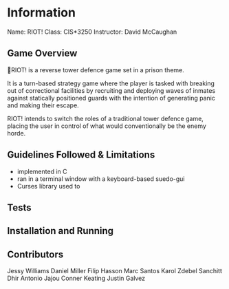 # Information
Name: RIOT!
Class: CIS*3250
Instructor: David McCaughan

## Game Overview

:hammer:RIOT! is a reverse tower defence game set in a prison theme.

It is a turn-based strategy game where the player is tasked with breaking out of correctional facilities by recruiting and deploying waves of inmates against statically positioned guards with the intention of generating panic and making their escape.

RIOT! intends to switch the roles of a traditional tower defence game, placing the user in control of what would conventionally be the enemy horde.

## Guidelines Followed & Limitations

* implemented in C
* ran in a terminal window with a keyboard-based suedo-gui
* Curses library used to 

## Tests

<placeholder>

## Installation and Running

<placeholder>

## Contributors

Jessy Williams
Daniel Miller
Filip Hasson
Marc Santos
Karol Zdebel
Sanchitt Dhir
Antonio Jajou
Conner Keating
Justin Galvez